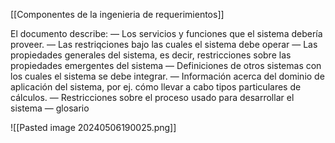 [[Componentes de la ingenieria de requerimientos]]

El documento describe:
— Los servicios y funciones que el sistema debería proveer.
— Las restriqciones bajo las cuales el sistema debe operar
— Las propiedades generales del sistema, es decir,
restricciones sobre las propiedades emergentes del
sistema
— Definiciones de otros sistemas con los cuales el sistema se
debe integrar.
— Información acerca del dominio de aplicación del sistema,
por ej. cómo llevar a cabo tipos particulares de cálculos.
— Restricciones sobre el proceso usado para desarrollar el
sistema
— glosario

![[Pasted image 20240506190025.png]]